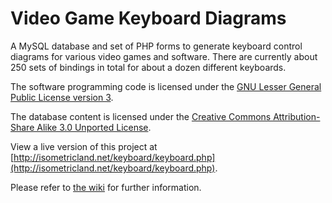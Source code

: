 # Video Game Keyboard Diagrams

A MySQL database and set of PHP forms to generate keyboard control diagrams for various video games and software. There are currently about 250 sets of bindings in total for about a dozen different keyboards.

The software programming code is licensed under the [GNU Lesser General Public License version 3](https://www.gnu.org/licenses/lgpl-3.0.en.html).

The database content is licensed under the [Creative Commons Attribution-Share Alike 3.0 Unported License](https://creativecommons.org/licenses/by-sa/3.0/).

View a live version of this project at [http://isometricland.net/keyboard/keyboard.php](http://isometricland.net/keyboard/keyboard.php).

Please refer to [the wiki](https://github.com/mjhorvath/Video-Game-Keyboard-Diagrams/wiki) for further information.
